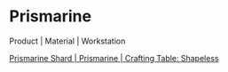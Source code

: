 # Prismarine

Product | Material | Workstation

[Prismarine Shard | Prismarine | Crafting Table: Shapeless](/en_us/recipes/prismarine/prismarine_shard__prismarine__crafting_shapeless.md)

